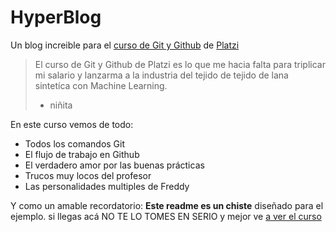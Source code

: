 # HyperBlog 
Un blog increible para el [curso de Git y Github](https://platzi.com/cursos/git-github "a ver el curso de Git y Github") de [Platzi](https://platzi.com/ "Platzi")
> El curso de Git y Github de Platzi es lo que me hacia falta para triplicar mi salario y lanzarma a la industria del tejido de tejido de lana sintetíca con Machine Learning.
> - niñita

En este curso vemos de todo:
* Todos los comandos Git
* El flujo de trabajo en Github
* El verdadero amor por las buenas prácticas
* Trucos muy locos del profesor
* Las personalidades multiples de Freddy

Y como un amable recordatorio: **Este readme es un chiste** diseñado para el ejemplo. si llegas acá NO TE LO TOMES EN SERIO y mejor ve [a ver el curso](https://platzi.com/cursos/git-github "a ver el curso de Git y Github")

